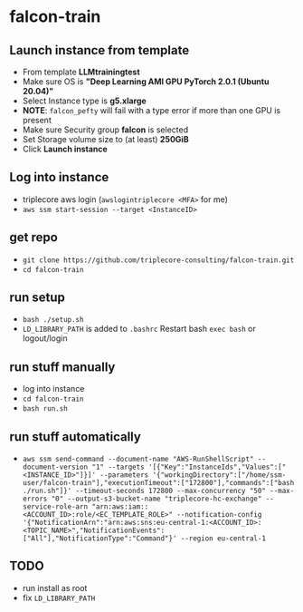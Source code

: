 # falcon-train

## Launch instance from template

-   From template **LLMtrainingtest**
-   Make sure OS is **"Deep Learning AMI GPU PyTorch 2.0.1 (Ubuntu 20.04)"**
-   Select Instance type is **g5.xlarge**
-   **NOTE**: `falcon_pefty` will fail with a type error if more than one GPU is
    present
-   Make sure Security group **falcon** is selected
-   Set Storage volume size to (at least) **250GiB**
-   Click **Launch instance**

## Log into instance

-   triplecore aws login (`awslogintriplecore <MFA>` for me)
-   `aws ssm start-session --target <InstanceID>`

## get repo

-   `git clone https://github.com/triplecore-consulting/falcon-train.git`
-   `cd falcon-train`

## run setup

-   `bash ./setup.sh`
-   `LD_LIBRARY_PATH` is added to `.bashrc` Restart bash `exec bash` or
    logout/login

## run stuff manually

-   log into instance
-   `cd falcon-train`
-   `bash run.sh`

## run stuff automatically

-   ```
    aws ssm send-command --document-name "AWS-RunShellScript" --document-version "1" --targets '[{"Key":"InstanceIds","Values":["<INSTANCE_ID>"]}]' --parameters '{"workingDirectory":["/home/ssm-user/falcon-train"],"executionTimeout":["172800"],"commands":["bash ./run.sh"]}' --timeout-seconds 172800 --max-concurrency "50" --max-errors "0" --output-s3-bucket-name "triplecore-hc-exchange" --service-role-arn "arn:aws:iam::<ACCOUNT_ID>:role/<EC_TEMPLATE_ROLE>" --notification-config '{"NotificationArn":"arn:aws:sns:eu-central-1:<ACCOUNT_ID>:<TOPIC_NAME>","NotificationEvents":["All"],"NotificationType":"Command"}' --region eu-central-1
    ```

## TODO

-   run install as root
-   fix `LD_LIBRARY_PATH`
